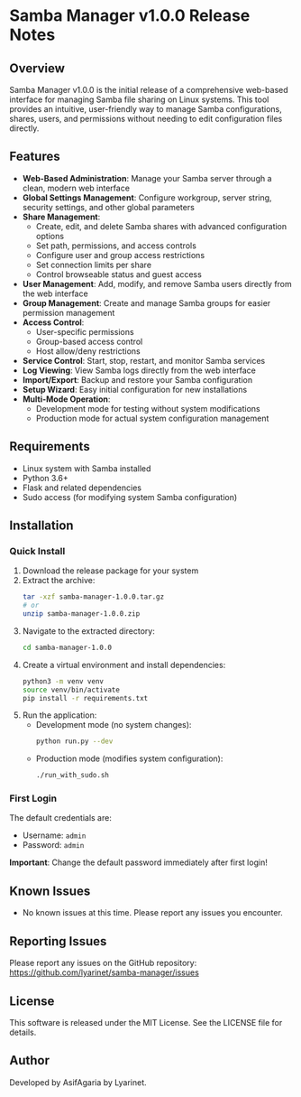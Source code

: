 # Samba Manager v1.0.0 Release Notes

## Overview

Samba Manager v1.0.0 is the initial release of a comprehensive web-based interface for managing Samba file sharing on Linux systems. This tool provides an intuitive, user-friendly way to manage Samba configurations, shares, users, and permissions without needing to edit configuration files directly.

## Features

- **Web-Based Administration**: Manage your Samba server through a clean, modern web interface
- **Global Settings Management**: Configure workgroup, server string, security settings, and other global parameters
- **Share Management**:
  - Create, edit, and delete Samba shares with advanced configuration options
  - Set path, permissions, and access controls
  - Configure user and group access restrictions
  - Set connection limits per share
  - Control browseable status and guest access
- **User Management**: Add, modify, and remove Samba users directly from the web interface
- **Group Management**: Create and manage Samba groups for easier permission management
- **Access Control**:
  - User-specific permissions
  - Group-based access control
  - Host allow/deny restrictions
- **Service Control**: Start, stop, restart, and monitor Samba services
- **Log Viewing**: View Samba logs directly from the web interface
- **Import/Export**: Backup and restore your Samba configuration
- **Setup Wizard**: Easy initial configuration for new installations
- **Multi-Mode Operation**:
  - Development mode for testing without system modifications
  - Production mode for actual system configuration management

## Requirements

- Linux system with Samba installed
- Python 3.6+
- Flask and related dependencies
- Sudo access (for modifying system Samba configuration)

## Installation

### Quick Install

1. Download the release package for your system
2. Extract the archive:
   ```bash
   tar -xzf samba-manager-1.0.0.tar.gz
   # or
   unzip samba-manager-1.0.0.zip
   ```
3. Navigate to the extracted directory:
   ```bash
   cd samba-manager-1.0.0
   ```
4. Create a virtual environment and install dependencies:
   ```bash
   python3 -m venv venv
   source venv/bin/activate
   pip install -r requirements.txt
   ```
5. Run the application:
   - Development mode (no system changes):
     ```bash
     python run.py --dev
     ```
   - Production mode (modifies system configuration):
     ```bash
     ./run_with_sudo.sh
     ```

### First Login

The default credentials are:
- Username: `admin`
- Password: `admin`

**Important**: Change the default password immediately after first login!

## Known Issues

- No known issues at this time. Please report any issues you encounter.

## Reporting Issues

Please report any issues on the GitHub repository:
https://github.com/lyarinet/samba-manager/issues

## License

This software is released under the MIT License. See the LICENSE file for details.

## Author

Developed by AsifAgaria by Lyarinet. 